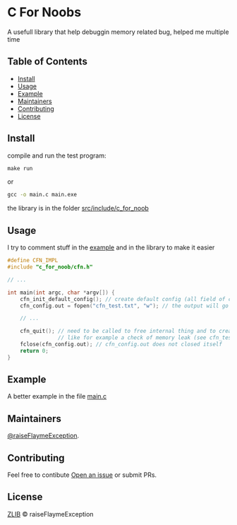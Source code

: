 # C For Noobs

A usefull library that help debuggin memory related bug, helped me multiple time


## Table of Contents

- [Install](#install)
- [Usage](#usage)
- [Example](#example)
- [Maintainers](#maintainers)
- [Contributing](#contributing)
- [License](#license)

## Install

compile and run the test program:
```cmd
make run

```
or

```cmd
gcc -o main.c main.exe
```

the library is in the folder [src/include/c_for_noob](src/include/c_for_noob)

## Usage

I try to comment stuff in the [example](#example) and in the library to make it easier

```c
#define CFN_IMPL 
#include "c_for_noob/cfn.h"

// ...

int main(int argc, char *argv[]) {
    cfn_init_default_config(); // create default config (all field of cfn_config need to be feeled and it's a great we to do it)
    cfn_config.out = fopen("cfn_test.txt", "w"); // the output will go to this file

    // ...

    cfn_quit(); // need to be called to free internal thing and to create some output 
                // like for example a check of memory leak (see cfn_test.txt)
    fclose(cfn_config.out); // cfn_config.out does not closed itself
    return 0;
}

```

## Example

A better example in the file [main.c](main.c)

## Maintainers

[@raiseFlaymeException](https://github.com/raiseFlaymeException).

## Contributing

Feel free to contibute [Open an issue](https://github.com/raiseFlaymeException/c-for-noob/issues/new) or submit PRs.

## License

[ZLIB](LICENSE) © raiseFlaymeException
